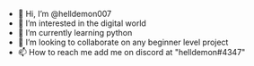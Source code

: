 - 👋 Hi, I’m @helldemon007
- 👀 I’m interested in the digital world
- 🌱 I’m currently learning python
- 💞️ I’m looking to collaborate on any beginner level project
- 📫 How to reach me add me on discord at "helldemon#4347"

<!---
helldemon007/helldemon007 is a ✨ special ✨ repository because its `README.md` (this file) appears on your GitHub profile.
You can click the Preview link to take a look at your changes.
--->
